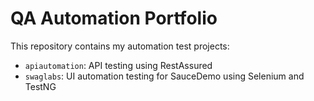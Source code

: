 # QA Automation Portfolio

This repository contains my automation test projects:

- `apiautomation`: API testing using RestAssured
- `swaglabs`: UI automation testing for SauceDemo using Selenium and TestNG
